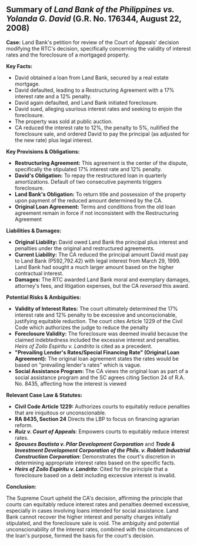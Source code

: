 ## Summary of *Land Bank of the Philippines vs. Yolanda G. David* (G.R. No. 176344, August 22, 2008)

**Case:** Land Bank's petition for review of the Court of Appeals' decision modifying the RTC's decision, specifically concerning the validity of interest rates and the foreclosure of a mortgaged property.

**Key Facts:**

*   David obtained a loan from Land Bank, secured by a real estate mortgage.
*   David defaulted, leading to a Restructuring Agreement with a 17% interest rate and a 12% penalty.
*   David again defaulted, and Land Bank initiated foreclosure.
*   David sued, alleging usurious interest rates and seeking to enjoin the foreclosure.
*   The property was sold at public auction.
*   CA reduced the interest rate to 12%, the penalty to 5%, nullified the foreclosure sale, and ordered David to pay the principal (as adjusted for the new rate) plus legal interest.

**Key Provisions & Obligations:**

*   **Restructuring Agreement:** This agreement is the center of the dispute, specifically the stipulated 17% interest rate and 12% penalty.
*   **David's Obligation:** To repay the restructured loan in quarterly amortizations.  Default of two consecutive payments triggers foreclosure.
*   **Land Bank's Obligation:**  To return title and possession of the property upon payment of the reduced amount determined by the CA.
* **Original Loan Agreement:** Terms and conditions from the old loan agreement remain in force if not inconsistent with the Restructuring Agreement

**Liabilities & Damages:**

*   **Original Liability:** David owed Land Bank the principal plus interest and penalties under the original and restructured agreements.
*   **Current Liability:** The CA reduced the principal amount David must pay to Land Bank (P592,792.42) with legal interest from March 29, 1999.  Land Bank had sought a much larger amount based on the higher contractual interest.
*   **Damages:**  The RTC awarded Land Bank moral and exemplary damages, attorney's fees, and litigation expenses, but the CA *reversed* this award.

**Potential Risks & Ambiguities:**

*   **Validity of Interest Rates:**  The court ultimately determined the 17% interest rate and 12% penalty to be excessive and unconscionable, justifying equitable reduction. The court cites Article 1229 of the Civil Code which authorizes the judge to reduce the penalty
*   **Foreclosure Validity:** The foreclosure was deemed invalid because the claimed indebtedness included the excessive interest and penalties. *Heirs of Zoilo Espiritu v. Landrito* is cited as a precedent.
*   **"Prevailing Lender's Rates/Special Financing Rate" (Original Loan Agreement):** The original loan agreement states the rates would be based on "prevailing lender's rates" which is vague.
*   **Social Assistance Program:** The CA views the original loan as part of a social assistance program and the SC agrees citing Section 24 of R.A. No. 8435, affecting how the interest is viewed

**Relevant Case Law & Statutes:**

*   **Civil Code Article 1229:**  Authorizes courts to equitably reduce penalties that are iniquitous or unconscionable.
*   **RA 8435, Section 24** Directs the LBP to focus on financing agrarian reform.
*   ***Ruiz v. Court of Appeals***: Empowers courts to equitably reduce interest rates.
*   ***Spouses Bautista v. Pilar Development Corporation*** and ***Trade & Investment Development Corporation of the Phils. v. Roblett Industrial Construction Corporation***: Demonstrates the court's discretion in determining appropriate interest rates based on the specific facts.
*   ***Heirs of Zoilo Espiritu v. Landrito***:  Cited for the principle that a foreclosure based on a debt including excessive interest is invalid.

**Conclusion:**

The Supreme Court upheld the CA's decision, affirming the principle that courts can equitably reduce interest rates and penalties deemed excessive, especially in cases involving loans intended for social assistance. Land Bank cannot recover the higher interest and penalty charges initially stipulated, and the foreclosure sale is void. The ambiguity and potential unconscionability of the interest rates, combined with the circumstances of the loan's purpose, formed the basis for the court's decision.
